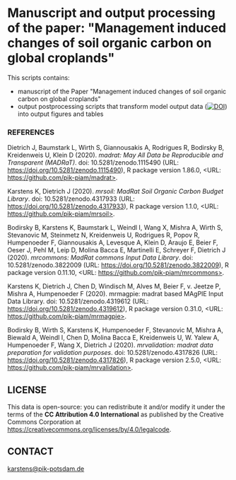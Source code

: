 # Manuscript and output processing of the paper: "Management induced changes of soil organic carbon on global croplands"
This scripts contains:
* manuscript of the Paper "Management induced changes of soil organic carbon on global croplands"
* output postprocessing scripts that transform model output data ([![DOI](https://zenodo.org/badge/DOI/10.5281/zenodo.6330102.svg)](https://doi.org/10.5281/zenodo.6330102)) into output figures and tables


### REFERENCES
Dietrich J, Baumstark L, Wirth S, Giannousakis A, Rodrigues R, Bodirsky B, Kreidenweis U, Klein D (2020). _madrat: May All Data be
Reproducible and Transparent (MADRaT)_. doi: 10.5281/zenodo.1115490 (URL: https://doi.org/10.5281/zenodo.1115490), R package version
1.86.0, <URL: https://github.com/pik-piam/madrat>.

Karstens K, Dietrich J (2020). _mrsoil: MadRat Soil Organic Carbon Budget Library_. doi: 10.5281/zenodo.4317933 (URL:
https://doi.org/10.5281/zenodo.4317933), R package version 1.1.0, <URL: https://github.com/pik-piam/mrsoil>.

Bodirsky B, Karstens K, Baumstark L, Weindl I, Wang X, Mishra A, Wirth S, Stevanovic M, Steinmetz N, Kreidenweis U, Rodrigues R, Popov
R, Humpenoeder F, Giannousakis A, Levesque A, Klein D, Araujo E, Beier F, Oeser J, Pehl M, Leip D, Molina Bacca E, Martinelli E,
Schreyer F, Dietrich J (2020). _mrcommons: MadRat commons Input Data Library_. doi: 10.5281/zenodo.3822009 (URL:
https://doi.org/10.5281/zenodo.3822009), R package version 0.11.10, <URL: https://github.com/pik-piam/mrcommons>.

Karstens K, Dietrich J, Chen D, Windisch M, Alves M, Beier F, v. Jeetze P, Mishra A, Humpenoeder F (2020). mrmagpie: madrat based MAgPIE Input Data Library. doi: 10.5281/zenodo.4319612 (URL: https://doi.org/10.5281/zenodo.4319612), R package version 0.31.0, <URL: https://github.com/pik-piam/mrmagpie>.

Bodirsky B, Wirth S, Karstens K, Humpenoeder F, Stevanovic M, Mishra A, Biewald A, Weindl I, Chen D, Molina Bacca E, Kreidenweis U, W. Yalew A, Humpenoeder
F, Wang X, Dietrich J (2020). _mrvalidation: madrat data preparation for validation purposes_. doi: 10.5281/zenodo.4317826 (URL:
https://doi.org/10.5281/zenodo.4317826), R package version 2.5.0, <URL: https://github.com/pik-piam/mrvalidation>.

## LICENSE
This data is open-source: you can redistribute it and/or modify it under the terms of the **CC Attribution 4.0 International** as published by the Creative Commons Corporation at https://creativecommons.org/licenses/by/4.0/legalcode.

## CONTACT
karstens@pik-potsdam.de 
